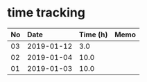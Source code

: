 # time tracking

No|Date|Time (h)|Memo
|:-|:-|:-|:-|
03|2019-01-12|3.0|
02|2019-01-04|10.0|
01|2019-01-03|10.0|
